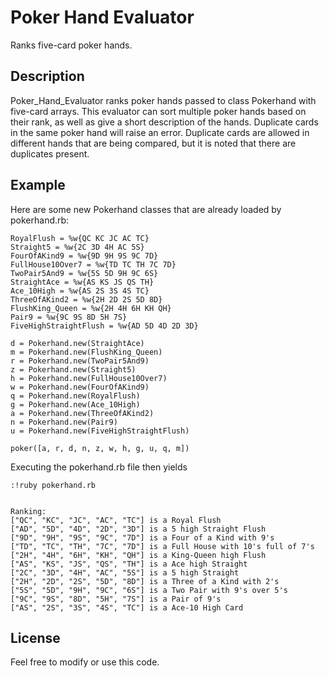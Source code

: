Poker Hand Evaluator
====================

Ranks five-card poker hands.

Description
-----------

Poker_Hand_Evaluator ranks poker hands passed to class Pokerhand with five-card arrays. This evaluator can sort multiple poker hands based on their rank, as well as give a short description of the hands. Duplicate cards in the same poker hand will raise an error. Duplicate cards are allowed in different hands that are being compared, but it is noted that there are duplicates present.

Example
-------


Here are some new Pokerhand classes that are already loaded by pokerhand.rb:
```
RoyalFlush = %w{QC KC JC AC TC}		
Straight5 = %w{2C 3D 4H AC 5S}		
FourOfAKind9 = %w{9D 9H 9S 9C 7D} 	
FullHouse10Over7 = %w{TD TC TH 7C 7D} 		
TwoPair5And9 = %w{5S 5D 9H 9C 6S} 	
StraightAce = %w{AS KS JS QS TH}	
Ace_10High = %w{AS 2S 3S 4S TC} 	
ThreeOfAKind2 = %w{2H 2D 2S 5D 8D}	
FlushKing_Queen = %w{2H 4H 6H KH QH}	
Pair9 = %w{9C 9S 8D 5H 7S}		
FiveHighStraightFlush = %w{AD 5D 4D 2D 3D}		

d = Pokerhand.new(StraightAce)		
m = Pokerhand.new(FlushKing_Queen)		
r = Pokerhand.new(TwoPair5And9)		
z = Pokerhand.new(Straight5)		
h = Pokerhand.new(FullHouse10Over7)		
w = Pokerhand.new(FourOfAKind9)		
q = Pokerhand.new(RoyalFlush)		
g = Pokerhand.new(Ace_10High)		
a = Pokerhand.new(ThreeOfAKind2)		
n = Pokerhand.new(Pair9)		
u = Pokerhand.new(FiveHighStraightFlush)		

poker([a, r, d, n, z, w, h, g, u, q, m])
```

Executing the pokerhand.rb file then yields
```
:!ruby pokerhand.rb


Ranking:		
["QC", "KC", "JC", "AC", "TC"] is a Royal Flush		
["AD", "5D", "4D", "2D", "3D"] is a 5 high Straight Flush		
["9D", "9H", "9S", "9C", "7D"] is a Four of a Kind with 9's		
["TD", "TC", "TH", "7C", "7D"] is a Full House with 10's full of 7's		
["2H", "4H", "6H", "KH", "QH"] is a King-Queen high Flush		
["AS", "KS", "JS", "QS", "TH"] is a Ace high Straight		
["2C", "3D", "4H", "AC", "5S"] is a 5 high Straight		
["2H", "2D", "2S", "5D", "8D"] is a Three of a Kind with 2's		
["5S", "5D", "9H", "9C", "6S"] is a Two Pair with 9's over 5's		
["9C", "9S", "8D", "5H", "7S"] is a Pair of 9's		
["AS", "2S", "3S", "4S", "TC"] is a Ace-10 High Card		
```


License
-------

Feel free to modify or use this code.
